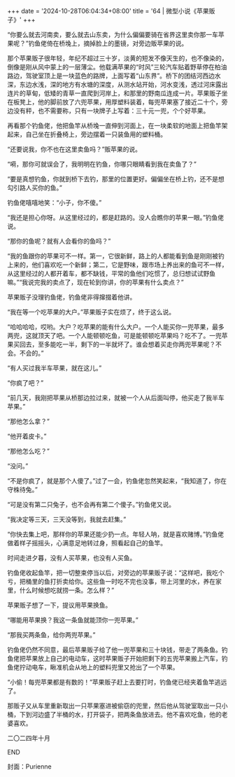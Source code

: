 +++
date = '2024-10-28T06:04:34+08:00'
title = '64 | 微型小说《苹果贩子》'
+++

“你要么就去河南卖，要么就去山东卖，为什么偏偏要骑在省界这里卖你那一车苹果呢？”钓鱼佬倚在桥堍上，摘掉脸上的墨镜，对旁边贩苹果的说。

那个苹果贩子很年轻，年纪不超过三十岁，淡黄的短发不像天生的，也不像染的，倒像是刚从风中蒙上的一层薄尘。他载满苹果的“时风”三轮汽车贴着野草停在柏油路边，驾驶室顶上是一块蓝色的路牌，上面写着“山东界”。桥下的团结河西边水深，东边水浅，深的地方有水塘的深度，从测水站开始，河水变浅，透过河床露出连片的草甸，低矮的青草一直爬到河岸上，和那里的野南瓜连成一片。苹果贩子坐在板凳上，他的脚前放了六兜苹果，用厚塑料装着，每兜苹果塞了接近二十个，旁边没有秤，也不需要称，只有一块牌子上写着：三十元一兜，个个好苹果。

再看那个钓鱼佬，他把鱼竿从桥堍一直伸到河面上，在一块柔软的地面上把鱼竿架起来，自己坐在折叠椅上，旁边摆着一只装鱼用的塑料桶。

“还要说我，你不也在这里卖鱼吗？”贩苹果的说。

“嗬，那你可就误会了，我明明在钓鱼，你哪只眼睛看到我在卖鱼了？”

“要是真想钓鱼，你就到桥下去钓，那里的位置更好。偏偏坐在桥上钓，还不是想勾引路人买你的鱼。”

钓鱼佬嘻嘻地笑：“小子，你不傻。”

“我还是担心你呀。从这里经过的，都是赶路的。没人会瞧你的苹果一眼。”钓鱼佬说。

“那你的鱼呢？就有人会看你的鱼吗？”

“我的鱼跟你的苹果可不一样。第一，它很新鲜，路上的人都能看到鱼是刚刚被钓上来的，他们喜欢吃一个新鲜；第二，它是野味，跟市场上养出来的鱼可不一样，从这里经过的人都开着车，都不缺钱，平常的鱼他们吃惯了，总归想试试野鱼嘛。”“我说完我的卖点了，现在轮到你讲，你的苹果有什么卖点？”

苹果贩子没理钓鱼佬，钓鱼佬非得撺掇着他讲。

“我在等一个吃苹果的大户。”苹果贩子实在烦了，终于这么说。

“哈哈哈哈，哎哟。大户？吃苹果的能有什么大户。一个人能买你一兜苹果，最多两兜，这就顶天了吧。一个人能顿顿吃鱼，可是能顿顿吃苹果吗？吃不了。一兜苹果买回去，至多能吃一半，剩下的一半就坏了。谁会想着买走你两兜苹果呢？不会。不会的。”

“有人买过我半车苹果，就在这儿。”

“你疯了吧？”

“前几天，我刚把苹果从桥那边拉过来，就被一个人从后面叫停，他买走了我半车苹果。”

“那他怎么拿？”

“他开着皮卡。”

“那他怎么吃？”

“没问。”

“不是你疯了，就是那个人傻了。”过了一会，钓鱼佬忽然笑起来，“我知道了，你在守株待兔。”

“可是没有第二只兔子，也不会再有第二个傻子。”钓鱼佬又说。

“我决定等三天，三天没等到，我就去赶集。”

“你快去集上吧，那样你的苹果还能少扔一点。年轻人呐，就是喜欢赌博。”钓鱼佬做着样子摇摇头，心满意足地转过身，照看起自己的鱼竿。

时间走进夕暮，没有人买苹果，也没有人买鱼。

钓鱼佬收起鱼竿，把一切整束停当以后，对旁边的苹果贩子说：“这样吧，我吃个亏，把桶里的鱼打折卖给你。这些鱼一时吃不完也没事，带上河里的水，养在家里，什么时候想吃就捞一条。怎么样？”

苹果贩子想了一下，提议用苹果换鱼。

“哪能用苹果换？我这一条鱼就能顶你一兜苹果。”

“那我买两条鱼，给你两兜苹果。”

钓鱼佬仍然不同意，最后苹果贩子给了他一兜苹果和三十块钱，带走了两条鱼。钓鱼佬把苹果放上自己的电动车，这时苹果贩子开始把剩下的五兜苹果搬上汽车，钓鱼佬拧动电车，瞅准机会从地上的塑料兜里又抢出了一个苹果。

“小偷！每兜苹果都是有数的！”苹果贩子赶上去要打时，钓鱼佬已经夹着鱼竿逃远了。

那贩子又从车里重新取出一只苹果塞进被偷窃的兜里，然后他从驾驶室取出一只小桶，下到河边盛了半桶的水，打开袋子，把两条鱼放进去。他不喜欢吃鱼，他的老婆喜欢。

二〇二四年十月

END

封面：Purienne



